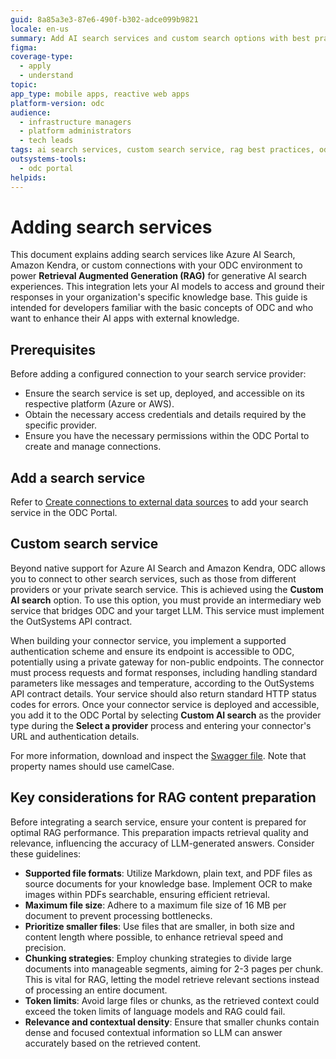 ```yaml
---
guid: 8a85a3e3-87e6-490f-b302-adce099b9821
locale: en-us
summary: Add AI search services and custom search options with best practices for RAG using OutSystems Developer Cloud (ODC) platform.
figma:
coverage-type:
  - apply
  - understand
topic:
app_type: mobile apps, reactive web apps
platform-version: odc
audience:
  - infrastructure managers
  - platform administrators
  - tech leads
tags: ai search services, custom search service, rag best practices, odc portal
outsystems-tools:
  - odc portal
helpids:
---
```


# Adding search services

This document explains adding search services like Azure AI Search, Amazon Kendra, or custom connections with your ODC environment to power **Retrieval Augmented Generation (RAG)** for generative AI search experiences. This integration lets your AI models to access and ground their responses in your organization's specific knowledge base. This guide is intended for developers familiar with the basic concepts of ODC and who want to enhance their AI apps with external knowledge.

## Prerequisites

Before adding a configured connection to your search service provider:

* Ensure the search service is set up, deployed, and accessible on its respective platform (Azure or AWS).
* Obtain the necessary access credentials and details required by the specific provider. 
* Ensure you have the necessary permissions within the ODC Portal to create and manage connections.

## Add a search service

Refer to [Create connections to external data sources](../../integration-with-systems/external-databases/create-connection-external-data.md#create-a-new-connection) to add your search service in the ODC Portal.

## Custom search service

Beyond native support for Azure AI Search and Amazon Kendra, ODC allows you to connect to other search services, such as those from different providers or your private search service. This is achieved using the **Custom AI search** option. To use this option, you must provide an intermediary web service that bridges ODC and your target LLM. This service must implement the OutSystems API contract.

When building your connector service, you implement a supported authentication scheme and ensure its endpoint is accessible to ODC, potentially using a private gateway for non-public endpoints. The connector must process requests and format responses, including handling standard parameters like messages and temperature, according to the OutSystems API contract details. Your service should also return standard HTTP status codes for errors. Once your connector service is deployed and accessible, you add it to the ODC Portal by selecting **Custom AI search** as the provider type during the **Select a provider** process and entering your connector's URL and authentication details.

For more information, download and inspect the [Swagger file](resources/swagger-custom-connection.json). Note that property names should use camelCase.

## Key considerations for RAG content preparation

Before integrating a search service, ensure your content is prepared for optimal RAG performance. This preparation impacts retrieval quality and relevance, influencing the accuracy of LLM-generated answers. Consider these guidelines:

* **Supported file formats**: Utilize Markdown, plain text, and PDF files as source documents for your knowledge base. Implement OCR to make images within PDFs searchable, ensuring efficient retrieval.
* **Maximum file size**: Adhere to a maximum file size of 16 MB per document to prevent processing bottlenecks.
* **Prioritize smaller files**: Use files that are smaller, in both size and content length where possible, to enhance retrieval speed and precision.
* **Chunking strategies**: Employ chunking strategies to divide large documents into manageable segments, aiming for 2-3 pages per chunk. This is vital for RAG, letting the model retrieve relevant sections instead of processing an entire document.
* **Token limits**: Avoid large files or chunks, as the retrieved context could exceed the token limits of language models and RAG could fail.
* **Relevance and contextual density**: Ensure that smaller chunks contain dense and focused contextual information so LLM can answer accurately based on the retrieved content.
